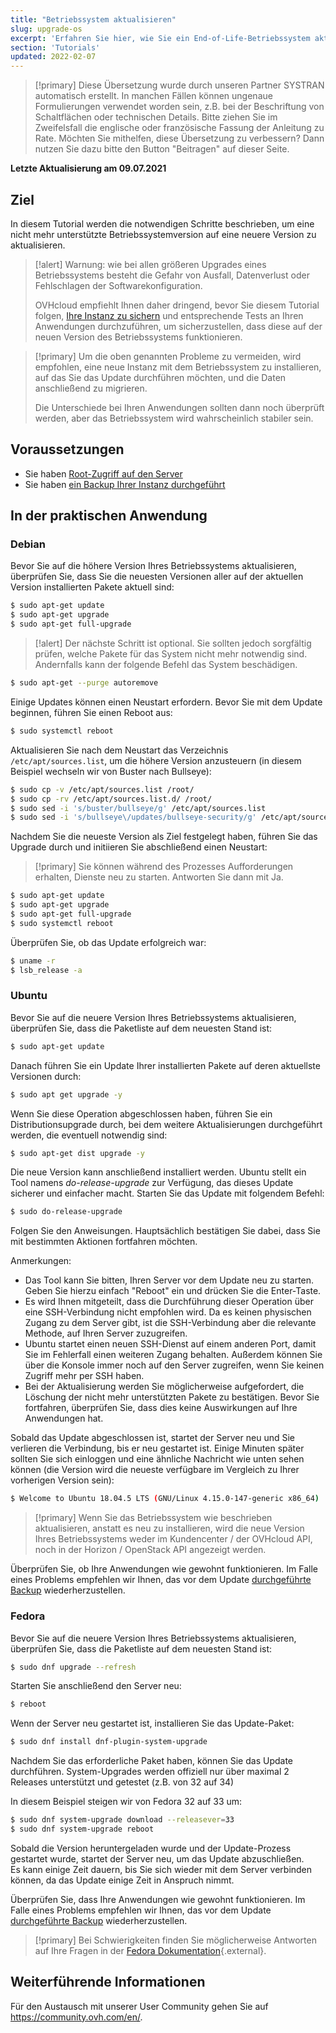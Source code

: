 ```yaml
---
title: "Betriebssystem aktualisieren"
slug: upgrade-os
excerpt: 'Erfahren Sie hier, wie Sie ein End-of-Life-Betriebssystem aktualisieren'
section: 'Tutorials'
updated: 2022-02-07
---
```


> [!primary]
> Diese Übersetzung wurde durch unseren Partner SYSTRAN automatisch erstellt. In manchen Fällen können ungenaue Formulierungen verwendet worden sein, z.B. bei der Beschriftung von Schaltflächen oder technischen Details. Bitte ziehen Sie im Zweifelsfall die englische oder französische Fassung der Anleitung zu Rate. Möchten Sie mithelfen, diese Übersetzung zu verbessern? Dann nutzen Sie dazu bitte den Button "Beitragen" auf dieser Seite.
>

**Letzte Aktualisierung am 09.07.2021**

## Ziel

In diesem Tutorial werden die notwendigen Schritte beschrieben, um eine nicht mehr unterstützte Betriebssystemversion auf eine neuere Version zu aktualisieren.

> [!alert]
> Warnung: wie bei allen größeren Upgrades eines Betriebssystems besteht die Gefahr von Ausfall, Datenverlust oder Fehlschlagen der Softwarekonfiguration.
>
> OVHcloud empfiehlt Ihnen daher dringend, bevor Sie diesem Tutorial folgen, [Ihre Instanz zu sichern](../ein_backup_einer_instanz_erstellen/) und entsprechende Tests an Ihren Anwendungen durchzuführen, um sicherzustellen, dass diese auf der neuen Version des Betriebssystems funktionieren.
>

> [!primary]
> Um die oben genannten Probleme zu vermeiden, wird empfohlen, eine neue Instanz mit dem Betriebssystem zu installieren, auf das Sie das Update durchführen möchten, und die Daten anschließend zu migrieren.
>
> Die Unterschiede bei Ihren Anwendungen sollten dann noch überprüft werden, aber das Betriebssystem wird wahrscheinlich stabiler sein.
>

## Voraussetzungen

- Sie haben [Root-Zugriff auf den Server](../root-rechte_erlangen_und_passwort_festlegen/)
- Sie haben [ein Backup Ihrer Instanz durchgeführt](../ein_backup_einer_instanz_erstellen/)

## In der praktischen Anwendung

### Debian

Bevor Sie auf die höhere Version Ihres Betriebssystems aktualisieren, überprüfen Sie, dass Sie die neuesten Versionen aller auf der aktuellen Version installierten Pakete aktuell sind:

```bash
$ sudo apt-get update
$ sudo apt-get upgrade
$ sudo apt-get full-upgrade
```

> [!alert]
> Der nächste Schritt ist optional.
> Sie sollten jedoch sorgfältig prüfen, welche Pakete für das System nicht mehr notwendig sind. Andernfalls kann der folgende Befehl das System beschädigen. 
>

```bash
$ sudo apt-get --purge autoremove
```

Einige Updates können einen Neustart erfordern. Bevor Sie mit dem Update beginnen, führen Sie einen Reboot aus:

```bash
$ sudo systemctl reboot
```

Aktualisieren Sie nach dem Neustart das Verzeichnis `/etc/apt/sources.list`, um die höhere Version anzusteuern (in diesem Beispiel wechseln wir von Buster nach Bullseye):

```bash
$ sudo cp -v /etc/apt/sources.list /root/
$ sudo cp -rv /etc/apt/sources.list.d/ /root/
$ sudo sed -i 's/buster/bullseye/g' /etc/apt/sources.list
$ sudo sed -i 's/bullseye\/updates/bullseye-security/g' /etc/apt/sources.list
```

Nachdem Sie die neueste Version als Ziel festgelegt haben, führen Sie das Upgrade durch und initiieren Sie abschließend einen Neustart:

> [!primary]
> Sie können während des Prozesses Aufforderungen erhalten, Dienste neu zu starten. Antworten Sie dann mit Ja.
>

```bash
$ sudo apt-get update
$ sudo apt-get upgrade
$ sudo apt-get full-upgrade
$ sudo systemctl reboot
```

Überprüfen Sie, ob das Update erfolgreich war:

```bash
$ uname -r
$ lsb_release -a
```

### Ubuntu

Bevor Sie auf die neuere Version Ihres Betriebssystems aktualisieren, überprüfen Sie, dass die Paketliste auf dem neuesten Stand ist:

```sh
$ sudo apt-get update
```

Danach führen Sie ein Update Ihrer installierten Pakete auf deren aktuellste Versionen durch:

```sh
$ sudo apt get upgrade -y
```

Wenn Sie diese Operation abgeschlossen haben, führen Sie ein Distributionsupgrade durch, bei dem weitere Aktualisierungen durchgeführt werden, die eventuell notwendig sind:

```sh
$ sudo apt-get dist upgrade -y
```

Die neue Version kann anschließend installiert werden. Ubuntu stellt ein Tool namens *do-release-upgrade* zur Verfügung, das dieses Update sicherer und einfacher macht. Starten Sie das Update mit folgendem Befehl:

```sh
$ sudo do-release-upgrade
```

Folgen Sie den Anweisungen. Hauptsächlich bestätigen Sie dabei, dass Sie mit bestimmten Aktionen fortfahren möchten.

Anmerkungen:

- Das Tool kann Sie bitten, Ihren Server vor dem Update neu zu starten. Geben Sie hierzu einfach "Reboot" ein und drücken Sie die Enter-Taste.
- Es wird Ihnen mitgeteilt, dass die Durchführung dieser Operation über eine SSH-Verbindung nicht empfohlen wird. Da es keinen physischen Zugang zu dem Server gibt, ist die SSH-Verbindung aber die relevante Methode, auf Ihren Server zuzugreifen.
- Ubuntu startet einen neuen SSH-Dienst auf einem anderen Port, damit Sie im Fehlerfall einen weiteren Zugang behalten. Außerdem können Sie über die Konsole immer noch auf den Server zugreifen, wenn Sie keinen Zugriff mehr per SSH haben.
- Bei der Aktualisierung werden Sie möglicherweise aufgefordert, die Löschung der nicht mehr unterstützten Pakete zu bestätigen. Bevor Sie fortfahren, überprüfen Sie, dass dies keine Auswirkungen auf Ihre Anwendungen hat.

Sobald das Update abgeschlossen ist, startet der Server neu und Sie verlieren die Verbindung, bis er neu gestartet ist.
Einige Minuten später sollten Sie sich einloggen und eine ähnliche Nachricht wie unten sehen können (die Version wird die neueste verfügbare im Vergleich zu Ihrer vorherigen Version sein):

```sh
$ Welcome to Ubuntu 18.04.5 LTS (GNU/Linux 4.15.0-147-generic x86_64)
```

> [!primary]
> Wenn Sie das Betriebssystem wie beschrieben aktualisieren, anstatt es neu zu installieren, wird die neue Version Ihres Betriebssystems weder im Kundencenter / der OVHcloud API, noch in der Horizon / OpenStack API angezeigt werden.
>

Überprüfen Sie, ob Ihre Anwendungen wie gewohnt funktionieren. Im Falle eines Problems empfehlen wir Ihnen, das vor dem Update [durchgeführte Backup](../einen-virtuellen-server-aus-einem-backup-erstellen-wiederherstellen/) wiederherzustellen.

### Fedora

Bevor Sie auf die neuere Version Ihres Betriebssystems aktualisieren, überprüfen Sie, dass die Paketliste auf dem neuesten Stand ist:

```sh
$ sudo dnf upgrade --refresh
```

Starten Sie anschließend den Server neu:

```sh
$ reboot
```

Wenn der Server neu gestartet ist, installieren Sie das Update-Paket:

```sh
$ sudo dnf install dnf-plugin-system-upgrade
```

Nachdem Sie das erforderliche Paket haben, können Sie das Update durchführen. System-Upgrades werden offiziell nur über maximal 2 Releases unterstützt und getestet (z.B. von 32 auf 34)

In diesem Beispiel steigen wir von Fedora 32 auf 33 um:

```sh
$ sudo dnf system-upgrade download --releasever=33
$ sudo dnf system-upgrade reboot
```

Sobald die Version heruntergeladen wurde und der Update-Prozess gestartet wurde, startet der Server neu, um das Update abzuschließen.
<br>Es kann einige Zeit dauern, bis Sie sich wieder mit dem Server verbinden können, da das Update einige Zeit in Anspruch nimmt.

Überprüfen Sie, dass Ihre Anwendungen wie gewohnt funktionieren. Im Falle eines Problems empfehlen wir Ihnen, das vor dem Update [durchgeführte Backup](../einen-virtuellen-server-aus-einem-backup-erstellen-wiederherstellen/) wiederherzustellen.

> [!primary]
> Bei Schwierigkeiten finden Sie möglicherweise Antworten auf Ihre Fragen in der [Fedora Dokumentation](https://docs.fedoraproject.org/en-US/quick-docs/dnf-system-upgrade/){.external}.
>

## Weiterführende Informationen
 
Für den Austausch mit unserer User Community gehen Sie auf <https://community.ovh.com/en/>.
